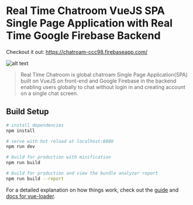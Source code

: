 # Real Time Chatroom VueJS SPA Single Page Application with Real Time Google Firebase Backend

Checkout it out:  https://chatroam-ccc98.firebaseapp.com/

![alt text](https://raw.githubusercontent.com/payafterwork/Real-Time-Chatroam-VueJS-SPA-Single-Page-Application-with-Google-Firebase-Backend/master/chatroam.png)

> Real Time Chatroom is global chatroam Single Page Application(SPA) built on VueJS on front-end and Google Firebase in the backend enabling users globally to chat without login in and creating account on a single chat screen.

## Build Setup

``` bash
# install dependencies
npm install

# serve with hot reload at localhost:8080
npm run dev

# build for production with minification
npm run build

# build for production and view the bundle analyzer report
npm run build --report
```

For a detailed explanation on how things work, check out the [guide](http://vuejs-templates.github.io/webpack/) and [docs for vue-loader](http://vuejs.github.io/vue-loader).
